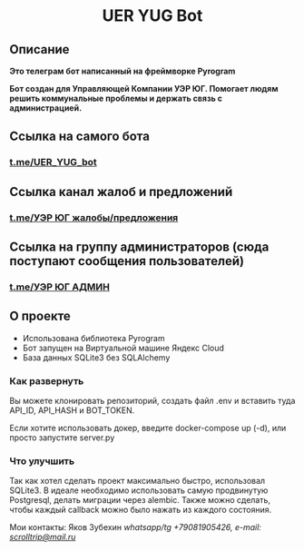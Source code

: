 <h1 align="center">UER YUG Bot</h1>


## Описание

**Это телеграм бот написанный на фреймворке Pyrogram**

**Бот создан для Управляющей Компании УЭР ЮГ. Помогает людям решить коммунальные проблемы и
держать связь с администрацией.**


## Ссылка на самого бота

### [t.me/UER_YUG_bot](https://t.me/UER_YUG_bot)

## Ссылка канал жалоб и предложений

### [t.me/УЭР ЮГ жалобы/предложения](https://t.me/+D5lUBQ1qzR40YjZi)

## Ссылка на группу администраторов (сюда поступают сообщения пользователей)

### [t.me/УЭР ЮГ АДМИН](https://t.me/+a1zIFVIFiT00MGFi)


## О проекте


- Использована библиотека Pyrogram
- Бот запущен на Виртуальной машине Яндекс Cloud
- База данных SQLite3 без SQLAlchemy

### Как развернуть

Вы можете клонировать репозиторий, создать файл .env и вставить туда API_ID,
API_HASH и BOT_TOKEN.

Если хотите использовать докер, введите docker-compose up (-d), или просто запустите server.py

### Что улучшить

Так как хотел сделать проект максимально быстро, использовал SQLite3.
В идеале необходимо использовать самую продвинутую Postgresql, делать миграции через alembic.
Также можно сделать, чтобы каждый callback можно было нажать из каждого состояния.

Мои контакты:
Яков Зубехин
*whatsapp/tg +79081905426, e-mail: scrolltrip@mail.ru*